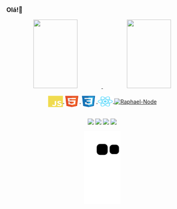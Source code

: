 ### Olá!👋

<div align="center">
  <a href="https://github.com/RaaphaelGomesS">
  <img width="48%" height="180em" src="https://github-readme-stats.vercel.app/api?username=RaaphaelGomesS&show_icons=true&theme=dark&include_all_commits=true&count_private=true"/>
  <img width="48%" height="180em" src="https://github-readme-stats.vercel.app/api/top-langs/?username=RaaphaelGomesS&layout=compact&langs_count=7&theme=dark"/>
</div>

<div align="center"><br>
  <img align="center" alt="Raphael-Js" height="30" width="40" src="https://raw.githubusercontent.com/devicons/devicon/master/icons/javascript/javascript-plain.svg">
  <img align="center" alt="Raphael-HTML" height="30" width="40" src="https://raw.githubusercontent.com/devicons/devicon/master/icons/html5/html5-original.svg">
  <img align="center" alt="Raphael-CSS" height="30" width="40" src="https://raw.githubusercontent.com/devicons/devicon/master/icons/css3/css3-original.svg">
  <img align="center" alt="Raphael-React" height="30" width="40" src="https://raw.githubusercontent.com/devicons/devicon/master/icons/react/react-original.svg">
  <img align="center" alt="Raphael-Node" height="30" width="40" src="https://cdn.worldvectorlogo.com/logos/nodejs-icon.svg">
</div>

##

<div align="center"> 
  <a href="https://www.instagram.com/raphaelgomes980/" target="_blank"><img src="https://img.shields.io/badge/-Instagram-%23E4405F?style=for-the-badge&logo=instagram&logoColor=white" target="_blank"></a>
 	<a href="https://www.twitch.tv/rarwing" target="_blank"><img src="https://img.shields.io/badge/Twitch-9146FF?style=for-the-badge&logo=twitch&logoColor=white" target="_blank"></a>
  <a href = "mailto:raphaelgpraz20@gmail.com"><img src="https://img.shields.io/badge/-Gmail-%23333?style=for-the-badge&logo=gmail&logoColor=white" target="_blank"></a>
  <a href="https://www.linkedin.com/in/raphael-gomess" target="_blank"><img src="https://img.shields.io/badge/-LinkedIn-%230077B5?style=for-the-badge&logo=linkedin&logoColor=white" target="_blank"></a> 
 
  ![Snake animation](https://github.com/RaaphaelGomesS/RaaphaelGomesS/blob/output/github-contribution-grid-snake.svg)
 
</div>
